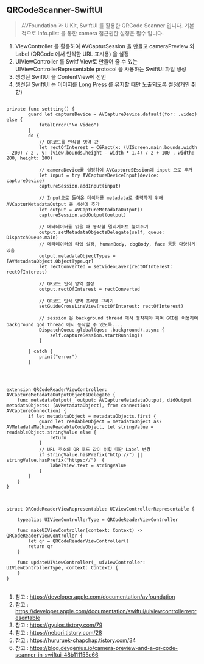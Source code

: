 ## QRCodeScanner-SwiftUI

> AVFoundation 과 UIKit, SwiftUI 를 활용한 QRCode Scanner 입니다.
> 기본적으로 Info.plist 를 통한 camera 접근권한 설정은 필수 입니다.


1. ViewController 를 활용하여 AVCapturSession 을 만들고 cameraPreview 와 Label (QRCode 에서 인식한 URL 표시용) 을 설정
2. UIViewController 를 Switf View로 만들어 줄 수 있는 UIViewControllerRepresentable protocol 을 사용하는 SwiftUI 파일 생성
3. 생성된 SwiftUI 을 ContentView에 선언
4. 생선된 SwiftUI 는 이미지를 Long Press 를 유지할 때만 노출되도록 설정(개인 취향)

<pre>
<code>
private func settting() {
        guard let captureDevice = AVCaptureDevice.default(for: .video) else {
            fatalError("No Video")
        }
        do {
            // QR코드를 인식할 영역 값
            let rectOfInterest = CGRect(x: (UIScreen.main.bounds.width - 200) / 2 , y: (view.bounds.height - width * 1.4) / 2 + 100 , width: 200, height: 200)
            
            // cameraDevice를 설정하여 AVCaptureSEssion에 input 으로 추가
            let input = try AVCaptureDeviceInput(device: captureDevice)
            captureSession.addInput(input)
            
            // Input으로 들어온 데이터를 metadata로 출력하기 위해 AVCapturMetadataOutput 을 세션에 추가
            let output = AVCaptureMetadataOutput()
            captureSession.addOutput(output)
            
            // 메타데이터를 읽을 때 동작할 델리게이트 붙여주기
            output.setMetadataObjectsDelegate(self, queue: DispatchQueue.main)
            // 메타데이터의 타입 설정, humanBody, dogBody, face 등등 다양하게 있음
            output.metadataObjectTypes = [AVMetadataObject.ObjectType.qr]
            let rectConverted = setVideoLayer(rectOfInterest: rectOfInterest)
            
            // QR코드 인식 영역 설정
            output.rectOfInterest = rectConverted
            
            // QR코드 인식 영역 프레임 그리기
            setGuideCrossLineView(rectOfInterest: rectOfInterest)
            
            // session 은 background thread 에서 동작해야 하여 GCD를 이용하여 background qod thread 에서 동작할 수 있도록....
            DispatchQueue.global(qos: .background).async {
                self.captureSession.startRunning()
            }
            
        } catch {
            print("error")
        }
        
</code>
</pre>

<pre>
<code>
extension QRCodeReaderViewController: AVCaptureMetadataOutputObjectsDelegate {
    func metadataOutput(_ output: AVCaptureMetadataOutput, didOutput metadataObjects: [AVMetadataObject], from connection: AVCaptureConnection) {
        if let metadataObject = metadataObjects.first {
            guard let readableObject = metadataObject as? AVMetadataMachineReadableCodeObject, let stringValue = readableObject.stringValue else {
                return
            }
            // URL 주소의 QR 코드 값이 읽힐 때만 Label 변경
            if stringValue.hasPrefix("http://") || stringValue.hasPrefix("https://")  {
                labelView.text = stringValue
            }
        }
    }
}
</code>
</pre>


<pre>
<code>
struct QRCodeReaderViewRepresentable: UIViewControllerRepresentable {
    
    typealias UIViewControllerType = QRCodeReaderViewController
    
    func makeUIViewController(context: Context) -> QRCodeReaderViewController {
        let qr = QRCodeReaderViewController()
        return qr
    }
    
    func updateUIViewController(_ uiViewController: UIViewControllerType, context: Context) {
    }
}
</code>
</pre>

1. 참고 : https://developer.apple.com/documentation/avfoundation
2. 참고 : https://developer.apple.com/documentation/swiftui/uiviewcontrollerrepresentable
3. 참고 : https://gyuios.tistory.com/79
4. 참고 : https://nebori.tistory.com/28
5. 참고 : https://hururuek-chapchap.tistory.com/34
6. 참고 : https://blog.devgenius.io/camera-preview-and-a-qr-code-scanner-in-swiftui-48b111155c66
